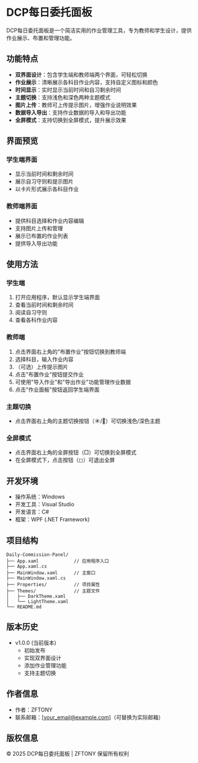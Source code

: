 # DCP每日委托面板

DCP每日委托面板是一个简洁实用的作业管理工具，专为教师和学生设计，提供作业展示、布置和管理功能。

## 功能特点

- **双界面设计**：包含学生端和教师端两个界面，可轻松切换
- **作业展示**：清晰展示各科目作业内容，支持自定义图标和颜色
- **时间显示**：实时显示当前时间和自习剩余时间
- **主题切换**：支持浅色和深色两种主题模式
- **图片上传**：教师可上传提示图片，增强作业说明效果
- **数据导入导出**：支持作业数据的导入和导出功能
- **全屏模式**：支持切换到全屏模式，提升展示效果

## 界面预览

### 学生端界面
- 显示当前时间和剩余时间
- 展示自习守则和提示图片
- 以卡片形式展示各科目作业

### 教师端界面
- 提供科目选择和作业内容编辑
- 支持图片上传和管理
- 展示已布置的作业列表
- 提供导入导出功能

## 使用方法

### 学生端
1. 打开应用程序，默认显示学生端界面
2. 查看当前时间和剩余时间
3. 阅读自习守则
4. 查看各科作业内容

### 教师端
1. 点击界面右上角的"布置作业"按钮切换到教师端
2. 选择科目，输入作业内容
3. （可选）上传提示图片
4. 点击"布置作业"按钮提交作业
5. 可使用"导入作业"和"导出作业"功能管理作业数据
6. 点击"作业面板"按钮返回学生端界面

### 主题切换
- 点击界面右上角的主题切换按钮（☀/🌙）可切换浅色/深色主题

### 全屏模式
- 点击界面右上角的全屏按钮（□）可切换到全屏模式
- 在全屏模式下，点击按钮（◻）可退出全屏

## 开发环境
- 操作系统：Windows
- 开发工具：Visual Studio
- 开发语言：C#
- 框架：WPF (.NET Framework)

## 项目结构
```
Daily-Commission-Panel/
├── App.xaml             // 应用程序入口
├── App.xaml.cs
├── MainWindow.xaml      // 主窗口
├── MainWindow.xaml.cs
├── Properties/          // 项目属性
├── Themes/              // 主题文件
│   ├── DarkTheme.xaml
│   └── LightTheme.xaml
└── README.md
```

## 版本历史
- v1.0.0 (当前版本)
  - 初始发布
  - 实现双界面设计
  - 添加作业管理功能
  - 支持主题切换

## 作者信息
- 作者：ZFTONY
- 联系邮箱：[your_email@example.com]（可替换为实际邮箱）

## 版权信息
© 2025 DCP每日委托面板 | ZFTONY 保留所有权利